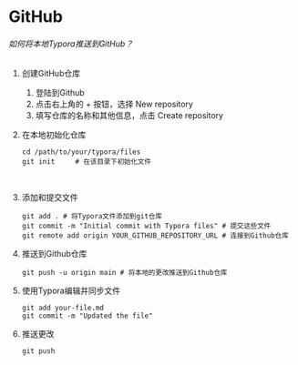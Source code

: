 # GitHub

###### 如何将本地Typora推送到GitHub？

1. 创建GitHub仓库
   1. 登陆到Github
   2. 点击右上角的 + 按钮，选择 New repository
   3. 填写仓库的名称和其他信息，点击 Create repository

2. 在本地初始化仓库

   ```
   cd /path/to/your/typora/files
   git init		# 在该目录下初始化文件
   ```

   ​	

3. 添加和提交文件

   ```
   git add . # 将Typora文件添加到git仓库
   git commit -m "Initial commit with Typora files"	# 提交这些文件
   git remote add origin YOUR_GITHUB_REPOSITORY_URL	# 连接到Github仓库
   ```

   

4. 推送到Github仓库

   ```
   git push -u origin main # 将本地的更改推送到Github仓库
   ```



5. 使用Typora编辑并同步文件

   ```
   git add your-file.md
   git commit -m "Updated the file"
   ```

   

6. 推送更改

   ```
   git push
   ```

   